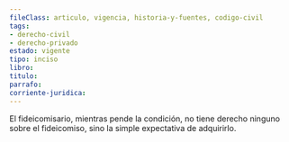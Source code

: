 ```yaml
---
fileClass: articulo, vigencia, historia-y-fuentes, codigo-civil
tags:
- derecho-civil
- derecho-privado
estado: vigente
tipo: inciso
libro:
titulo:
parrafo:
corriente-juridica:
---
```

El fideicomisario, mientras pende la condición, no tiene derecho ninguno sobre el fideicomiso, sino la simple expectativa de adquirirlo.